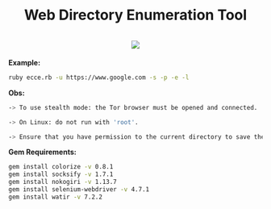 
<h1 align="center">
  <br>
  Web Directory Enumeration Tool  
  <br>
  <br>
  <img src="https://user-images.githubusercontent.com/115858996/216793627-01f11973-f8fd-4ee8-8fe7-0c0787488d84.png">
  <br>  
</h1>



<b>Example:</b>
```bash
ruby ecce.rb -u https://www.google.com -s -p -e -l
```



<b>Obs:</b>

```bash
-> To use stealth mode: the Tor browser must be opened and connected.

-> On Linux: do not run with 'root'.

-> Ensure that you have permission to the current directory to save the prints
```

<b>Gem Requirements: </b>

```bash
gem install colorize -v 0.8.1
gem install socksify -v 1.7.1
gem install nokogiri -v 1.13.7
gem install selenium-webdriver -v 4.7.1
gem install watir -v 7.2.2

